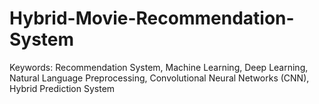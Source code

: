 # Hybrid-Movie-Recommendation-System
Keywords: Recommendation System, Machine Learning, Deep Learning, Natural Language Preprocessing, Convolutional Neural Networks (CNN), Hybrid Prediction System
